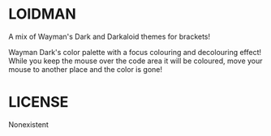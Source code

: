 # LOIDMAN

A mix of Wayman's Dark and Darkaloid themes for brackets!

Wayman Dark's color palette with a focus colouring and decolouring effect! 
While you keep the mouse over the code area it will be coloured, move your mouse to another place and the color is gone!

# LICENSE 
Nonexistent


